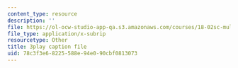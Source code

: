 ```yaml
---
content_type: resource
description: ''
file: https://ol-ocw-studio-app-qa.s3.amazonaws.com/courses/18-02sc-multivariable-calculus-fall-2010/78c3f3e68225588e94e090cbf0813073_ocdM30Wm_8g.vtt
file_type: application/x-subrip
resourcetype: Other
title: 3play caption file
uid: 78c3f3e6-8225-588e-94e0-90cbf0813073
---
```


